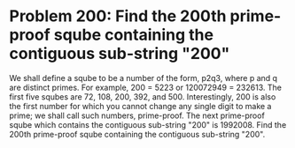# Problem 200: Find the 200th prime-proof sqube containing the contiguous sub-string "200"
We shall define a sqube to be a number of the form, p2q3, where p and q
are distinct primes. For example, 200 = 5223 or 120072949 = 232613. The
first five squbes are 72, 108, 200, 392, and 500. Interestingly, 200 is
also the first number for which you cannot change any single digit to
make a prime; we shall call such numbers, prime-proof. The next
prime-proof sqube which contains the contiguous sub-string "200" is
1992008. Find the 200th prime-proof sqube containing the contiguous
sub-string "200".
